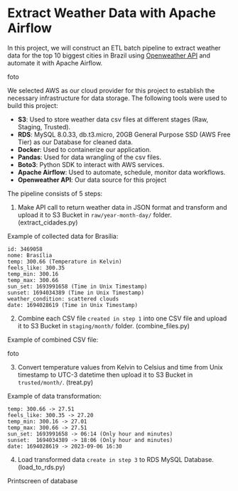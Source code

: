 # Extract Weather Data with Apache Airflow 

In this project, we will construct an ETL batch pipeline to extract weather data for the top 10 biggest cities in Brazil using [Openweather API](https://openweathermap.org/api) and automate it with Apache Airflow.

foto

We selected AWS as our cloud provider for this project to establish the necessary infrastructure for data storage. The following tools were used to build this project:

- **S3**: Used to store weather data csv files at different stages (Raw, Staging, Trusted).
- **RDS**: MySQL 8.0.33, db.t3.micro, 20GB General Purpose SSD (AWS Free Tier) as our Database for cleaned data.
- **Docker**: Used to containerize our application.
- **Pandas**: Used for data wrangling of the csv files.
- **Boto3**: Python SDK to interact with AWS services.
- **Apache Airflow**: Used to automate, schedule, monitor data workflows.
- **Openweather API**: Our data source for this project

The pipeline consists of 5 steps:

1. Make API call to return weather data in JSON format and transform and upload it to S3 Bucket in `raw/year-month-day/` folder. (extract_cidades.py)

Example of collected data for Brasília:

```
id: 3469058
nome: Brasília
temp: 300.66 (Temperature in Kelvin)
feels_like: 300.35
temp_min: 300.16
temp_max: 300.66
sun_set: 1693991658 (Time in Unix Timestamp)
sunset: 1694034389 (Time in Unix Timestamp)
weather_condition: scattered clouds
date: 1694028619 (Time in Unix Timestamp)
```

2. Combine each CSV file `created in step 1` into one CSV file and upload it to S3 Bucket in `staging/month/` folder. (combine_files.py)

Example of combined CSV file:

foto

3. Convert temperature values from Kelvin to Celsius and time from Unix timestamp to UTC-3 datetime then upload it to S3 Bucket in `trusted/month/`. (treat.py)

Example of data transformation:

```
temp: 300.66 -> 27.51
feels_like: 300.35 -> 27.20
temp_min: 300.16 -> 27.01
temp_max: 300.66 -> 27.51
sun_set: 1693991658 -> 06:14 (Only hour and minutes)
sunset:  1694034389 -> 18:06 (Only hour and minutes)
date: 1694028619 -> 2023-09-06 16:30
```

4. Load transformed data `create in step 3` to RDS MySQL Database. (load_to_rds.py)

Printscreen of database